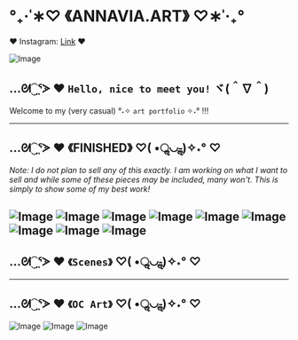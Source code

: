 # **°₊·ˈ∗♡ 《ANNAVIA.ART》 ♡∗ˈ‧₊°**

♥️ Instagram: [Link](https://www.instagram.com/annavia.art/) ♥

![Image](https://cdn.discordapp.com/attachments/783745953680326656/1093321228149854320/IMG_3556.jpg)

## …ᘛ⁐̤ᕐᐷ ♥️ `Hello, nice to meet you!` ヾ(＾∇＾) 
Welcome to my (very casual) °˖✧ `art portfolio` ✧˖° !!!

---
## …ᘛ⁐̤ᕐᐷ ♥️ 《FINISHED》 ♡( •ॢ◡-ॢ)✧˖° ♡ 
_Note: I do not plan to sell any of this exactly. I am working on what I want to sell and while some of these pieces may be included, many won't. This is simply to show some of my best work!_

  ![Image](https://cdn.discordapp.com/attachments/783745953680326656/1093344276232024134/IMG_4771.jpg)
  ![Image](https://cdn.discordapp.com/attachments/783745953680326656/1093348945566109726/IMG_2839.JPG)
  ![Image](https://cdn.discordapp.com/attachments/783745953680326656/1093348347252854864/IMG_3903.jpg)
  ![Image](https://media.discordapp.net/attachments/783745953680326656/1098074037516763167/IMG_4825.jpg?width=1438&height=1236)
  ![Image](https://media.discordapp.net/attachments/783745953680326656/1098074037118324848/IMG_4865.png?width=1460&height=1236)
  ![Image](https://media.discordapp.net/attachments/783745953680326656/1093363837262110760/IMG_4626.JPG?width=1642&height=1232)
  ![Image](https://media.discordapp.net/attachments/783745953680326656/1093364007517311046/IMG_4520.PNG?width=1232&height=1232)
  ![Image](https://media.discordapp.net/attachments/783745953680326656/1093361036284919928/IMG_4795.JPG?width=1638&height=1232)
  ![Image](https://media.discordapp.net/attachments/783745953680326656/1093361282897428591/D37EE1F8-5680-47D9-A089-30BCD2545145.JPG?width=1544&height=1232)
 ---
## …ᘛ⁐̤ᕐᐷ ♥️ `《Scenes》` ♡( •ॢ◡-ॢ)✧˖° ♡ 


---
## …ᘛ⁐̤ᕐᐷ ♥️ `《OC Art》` ♡( •ॢ◡-ॢ)✧˖° ♡ 



  
  
  ![Image](https://media.discordapp.net/attachments/783745953680326656/1093373435331231814/IMG_4804.png?width=2392&height=1232)
  ![Image](https://cdn.discordapp.com/attachments/783745953680326656/1093370342778621962/IMG_4801.png)
  ![Image](https://media.discordapp.net/attachments/783745953680326656/1093371484954693772/IMG_4803.png?width=2310&height=1232)
  

